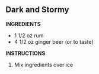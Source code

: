 ## Dark and Stormy

**INGREDIENTS**

- 1 1/2 oz rum
- 4 1/2 oz ginger beer (or to taste)

**INSTRUCTIONS**

1. Mix ingredients over ice
